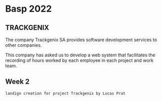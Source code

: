 # Basp 2022
## TRACKGENIX 
The company Trackgenix SA provides software development services to other companies.

This company has asked us to develop a web system that facilitates the recording of hours worked by each employee in each project and work team.
## Week 2
```
landign creation for project Trackgenix by Lucas Prat
```